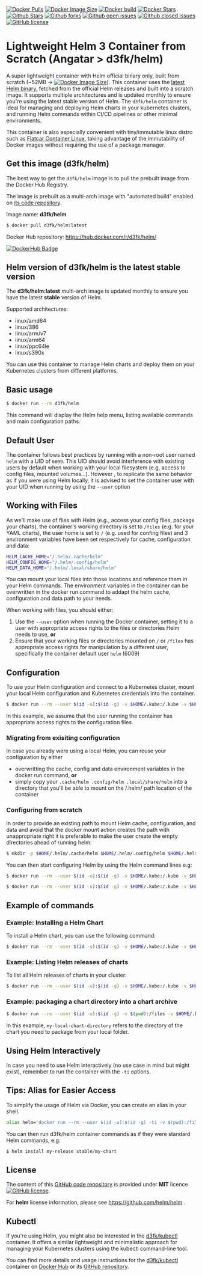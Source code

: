 [![Docker Pulls](https://badgen.net/docker/pulls/d3fk/helm?icon=docker&label=pulls&cache=600)](https://hub.docker.com/r/d3fk/helm/tags) [![Docker Image Size](https://badgen.net/docker/size/d3fk/helm/latest?icon=docker&label=image%20size&cache=600)](https://hub.docker.com/r/d3fk/helm/tags) [![Docker build](https://img.shields.io/badge/automated-automated?style=flat&logo=docker&logoColor=blue&label=build&color=green&cacheSeconds=600)](https://hub.docker.com/r/d3fk/helm/tags) [![Docker Stars](https://badgen.net/docker/stars/d3fk/helm?icon=docker&label=stars&color=green&cache=600)](https://hub.docker.com/r/d3fk/helm) [![Github Stars](https://img.shields.io/github/stars/Angatar/helm?label=stars&logo=github&color=green&style=flat&cacheSeconds=600)](https://github.com/Angatar/helm) [![Github forks](https://img.shields.io/github/forks/Angatar/helm?logo=github&style=flat&cacheSeconds=600)](https://github.com/Angatar/helm/fork) [![Github open issues](https://img.shields.io/github/issues-raw/Angatar/helm?logo=github&color=yellow&cacheSeconds=600)](https://github.com/Angatar/helm/issues) [![Github closed issues](https://img.shields.io/github/issues-closed-raw/Angatar/helm?logo=github&color=green&cacheSeconds=600)](https://github.com/Angatar/helm/issues?q=is%3Aissue+is%3Aclosed) [![GitHub license](https://img.shields.io/github/license/Angatar/helm)](https://github.com/Angatar/helm/blob/master/LICENSE)

# Lightweight Helm 3 Container from Scratch (Angatar > d3fk/helm)
A super lightweight container with Helm official binary only, built from scratch (~52MB -> [![Docker Image Size](https://badgen.net/docker/size/d3fk/helm/latest?icon=docker&label=compressed&cache=600)](https://hub.docker.com/r/d3fk/helm/tags)). This container uses the [latest Helm binary](https://github.com/helm/helm/releases), fetched from the official Helm releases and built into a scratch image. It supports multiple architectures and is updated monthly to ensure you're using the latest stable version of Helm. The `d3fk/helm` container is ideal for managing and deploying Helm charts in your kubernetes clusters, and running Helm commands within CI/CD pipelines or other minimal environments.

This container is also especially convenient with tiny/immutable linux distro such as [Flatcar Container Linux](https://github.com/flatcar/Flatcar), taking advantage of the immutability of Docker images without requiring the use of a package manager.


## Get this image (d3fk/helm)
The best way to get the `d3fk/helm` image is to pull the prebuilt image from the Docker Hub Registry.

The image is prebuilt as a multi-arch image with "automated build" enabled on [its code repository](https://github.com/Angatar/helm).

Image name: **d3fk/helm**
```sh
$ docker pull d3fk/helm:latest
```
Docker Hub repository: https://hub.docker.com/r/d3fk/helm/

[![DockerHub Badge](https://dockeri.co/image/d3fk/helm?cache=600)](https://hub.docker.com/r/d3fk/helm)


## Helm version of d3fk/helm is the latest stable version

The **d3fk/helm:latest** multi-arch image is updated monthly to ensure you have the latest **stable** version of Helm.

Supported architectures:
- linux/amd64
- linux/386
- linux/arm/v7
- linux/arm64
- linux/ppc64le
- linux/s390x

You can use this container to manage Helm charts and deploy them on your Kubernetes clusters from different platforms.

## Basic usage
```sh
$ docker run --rm d3fk/helm
```
This command will display the Helm help menu, listing available commands and main configuration paths.

## Default User

The container follows best practices by running with a non-root user named `helm` with a UID of `6009`. This UID should avoid interference with existing users by default when working with your local filesystem (e.g, access to config files, mounted volumes...). However , to replicate the same behavior as if you were using Helm locally, it is advised to set the container user with your UID when running by using the `--user` option

## Working with Files
As we'll make use of files with Helm (e.g., access your config files, package your charts), the container's working directory is set to `/files` (e.g. for your YAML charts), the user home is set to `/` (e.g. used for confing files) and 3 environment variables have been set respectively for cache, configuration and data:

```sh
HELM_CACHE_HOME="/.helm/.cache/helm"
HELM_CONFIG_HOME="/.helm/.config/helm"
HELM_DATA_HOME="/.helm/.local/share/helm"
```


You can mount your local files into those locations and reference them in your Helm commands.
The environment variables in the container can be overwritten in the docker run command to addapt the helm cache, configuration and data path to your needs.

When working with files, you should either:

1. Use the `--user` option when running the Docker container, setting it to a user with appropriate access rights to the files or directories Helm needs to use, **or**
2. Ensure that your working files or directories mounted on `/` or `/files` has appropriate access rights for manipulation by a different user, specifically the container default user `helm` (6009)

## Configuration
To use your Helm configuration and connect to a Kubernetes cluster, mount your local Helm configuration and Kubernetes credentials into the container.

```sh
$ docker run --rm --user $(id -u):$(id -g) -v $HOME/.kube:/.kube -v $HOME/.helm:/.helm d3fk/helm
```
In this example, we assume that the user running the container has appropriate access rights to the configuration files.

### Migrating from exisiting configuration
In case you already were using a local Helm, you can reuse your configuration by either
- overwritting the cache, config and data environment variables in the docker run command, **or**
- simply copy your `.cache/helm .config/helm .local/share/helm` into a directory that you'll be able to mount on the /.helm/ path location of the container

### Configuring from scratch

In order to provide an existing path to mount Helm cache, configuration, and data and avoid that the docker mount action creates the path with unappropriate right it is preferable to make the user create the empty directories ahead of running helm:

```sh
$ mkdir -p $HOME/.helm/.cache/helm $HOME/.helm/.config/helm $HOME/.helm/.local/share/helm

```

You can then start configuring Helm by using the Helm command lines e.g:
```sh
$ docker run --rm --user $(id -u):$(id -g) -v $HOME/.kube:/.kube -v $HOME/.helm:/.helm d3fk/helm repo add bitnami https://charts.bitnami.com/bitnami

$ docker run --rm --user $(id -u):$(id -g) -v $HOME/.kube:/.kube -v $HOME/.helm:/.helm d3fk/helm repo update
```

## Example of commands
### Example: Installing a Helm Chart
To install a Helm chart, you can use the following command:
```sh
$ docker run --rm --user $(id -u):$(id -g) -v $HOME/.kube:/.kube -v $HOME/.helm:/.helm d3fk/helm install my-release stable/my-chart
```

### Example: Listing Helm releases of charts
To list all Helm releases of charts in your cluster:
```sh
$ docker run --rm --user $(id -u):$(id -g) -v $HOME/.kube:/.kube -v $HOME/.helm:/.helm d3fk/helm list
```

### Example: packaging a chart directory into a chart archive
```sh
$ docker run --rm --user $(id -u):$(id -g) -v $(pwd):/files -v $HOME/.kube:/.kube -v $HOME/.config/helm:/.config/helm d3fk/helm package my-local-chart-directory
```
In this example, `my-local-chart-directory` refers to the directory of the chart you need to package from your local folder.

## Using Helm Interactively
In case you need to use Helm interactively (no use case in mind but might exist), remember to run the container with the `-ti` options.

## Tips: Alias for Easier Access
To simplify the usage of Helm via Docker, you can create an alias in your shell.

```sh
alias helm='docker run --rm --user $(id -u):$(id -g) -ti -v $(pwd):/files -v $HOME/.kube:/.kube -v $HOME/.config/helm:/.config/helm d3fk/helm'
```

You can then run d3fk/helm container commands as if they were standard Helm commands, e.g:
```sh
$ helm install my-release stable/my-chart
```

## License

The content of this [GitHub code repository](https://github.com/Angatar/helm) is provided under **MIT** licence
[![GitHub license](https://img.shields.io/github/license/Angatar/helm)](https://github.com/Angatar/helm/blob/master/LICENSE).

For **helm** license information, please see https://github.com/helm/helm .

## Kubectl

If you're using Helm, you might also be interested in the [d3fk/kubectl](https://hub.docker.com/r/d3fk/kubectl/) container. It offers a similar lightweight and minimalistic approach for managing your Kubernetes clusters using the kubectl command-line tool.

You can find more details and usage instructions for the [d3fk/kubectl](https://hub.docker.com/r/d3fk/kubectl/) container on [Docker Hub](https://hub.docker.com/r/d3fk/kubectl/) or its [GitHub repository]((https://github.com/Angatar/kubectl)).
